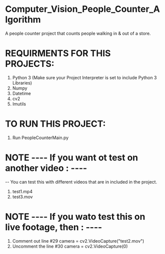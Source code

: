 # Computer_Vision_People_Counter_Algorithm
A people counter project that counts people walking in &amp; out of a store.

# REQUIRMENTS FOR THIS PROJECTS:
1. Python 3 (Make sure your Project Interpreter is set to include Python 3 Libraries)
2. Numpy
3. Datetime
4. cv2
5. Imutils


# TO RUN THIS PROJECT: 
1. Run PeopleCounterMain.py 


# NOTE ---- If you want ot test on another video : ----
-- You can test this with different videos that are in included in the project.
1. test1.mp4
2. test3.mov


# NOTE ---- If you wato test this on live footage, then : ----
1. Comment out line #29 camera = cv2.VideoCapture("test2.mov")
2. Uncomment the line #30 camera = cv2.VideoCapture(0)



